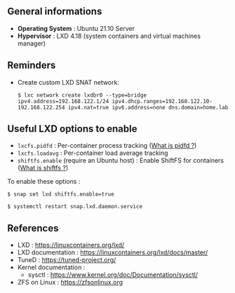 ## General informations

* **Operating System** : Ubuntu 21.10 Server
* **Hypervisor** : LXD 4.18 (system containers and virtual machines manager)

## Reminders

* Create custom LXD SNAT network:

  ```shell
  $ lxc network create lxdbr0 --type=bridge ipv4.address=192.168.122.1/24 ipv4.dhcp.ranges=192.168.122.10-192.168.122.254 ipv4.nat=true ipv6.address=none dns.domain=home.lab
  ```

## Useful LXD options to enable

* `lxcfs.pidfd` : Per-container process tracking ([What is pidfd ?](https://kernel-recipes.org/en/2019/talks/pidfds-process-file-descriptors-on-linux/))
* `lxcfs.loadavg` : Per-container load average tracking
* `shiftfs.enable` (require an Ubuntu host) : Enable ShiftFS for containers ([What is shiftfs ?](https://discuss.linuxcontainers.org/t/trying-out-shiftfs/5155)) 

To enable these options :

```shell
$ snap set lxd shiftfs.enable=true

$ systemctl restart snap.lxd.daemon.service
```

## References

* LXD : https://linuxcontainers.org/lxd/
* LXD documentation : https://linuxcontainers.org/lxd/docs/master/
* TuneD : https://tuned-project.org/
* Kernel documentation :
  * sysctl : https://www.kernel.org/doc/Documentation/sysctl/
* ZFS on Linux : https://zfsonlinux.org
